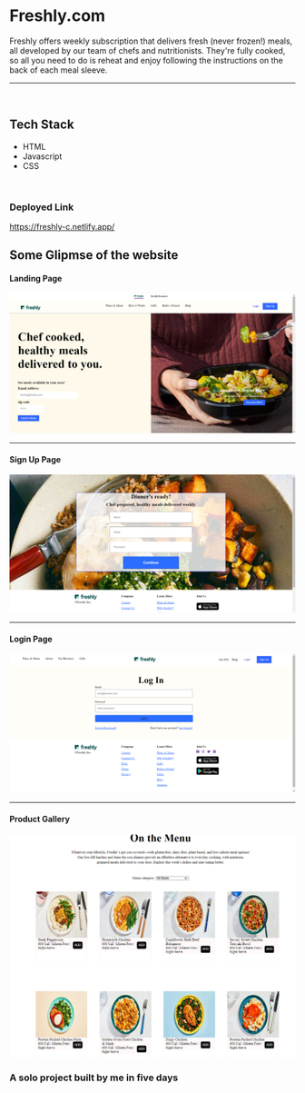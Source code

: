 # Freshly.com
Freshly offers weekly subscription that delivers fresh (never frozen!) meals, all developed by our team of chefs and nutritionists. They're fully cooked, so all you need to do is reheat and enjoy following the instructions on the back of each meal sleeve.
<hr/>
<br/>
<h2>Tech Stack</h2>
<ul>
  <li>HTML</li>
  <li>Javascript</li>
  <li>CSS</li>
  </ul>
  
  <br/>
  
  <h3>Deployed Link</h3>
<a href="https://freshly-c.netlify.app/
">https://freshly-c.netlify.app/
</a>

<h2>Some Glipmse of the website</h2>

<h4>Landing Page</h4>
<img src="landing page.png" alt="landing page">

<hr>
<h4>Sign Up Page</h4>
<img src="sign up page.png" alt="sign up page">

<hr>
<h4>Login Page</h4>
<img src="login page.png" alt="login page">

<hr>
<h4>Product Gallery</h4>
<img src="product page.png" alt="Product Gallery">
<br/>
<h3>A solo project built by me in five days <h3/>

